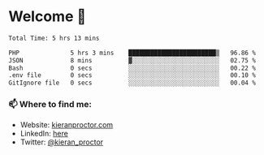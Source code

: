 # Welcome 🦘

<!--START_SECTION:waka-->

```txt
Total Time: 5 hrs 13 mins

PHP              5 hrs 3 mins    ████████████████████████▒   96.86 %
JSON             8 mins          ▓░░░░░░░░░░░░░░░░░░░░░░░░   02.75 %
Bash             0 secs          ░░░░░░░░░░░░░░░░░░░░░░░░░   00.22 %
.env file        0 secs          ░░░░░░░░░░░░░░░░░░░░░░░░░   00.10 %
GitIgnore file   0 secs          ░░░░░░░░░░░░░░░░░░░░░░░░░   00.04 %
```

<!--END_SECTION:waka-->

### 📫 Where to find me:

-   Website: [kieranproctor.com](https://kieranproctor.com/)
-   LinkedIn: [here](https://www.linkedin.com/in/kieran-proctor-086b5a159/)
-   Twitter: [@kieran_proctor](https://twitter.com/kieran_proctor)

